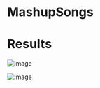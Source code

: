 # MashupSongs

# Results
![image](https://github.com/akanksha2892/MashupSongs/assets/122826707/f9066d10-27bc-45e6-bfc9-94ff538626a2)



![image](https://github.com/akanksha2892/MashupSongs/assets/122826707/e6ae1a6d-0b7d-43e7-9b85-90d97f0c1bf8)

